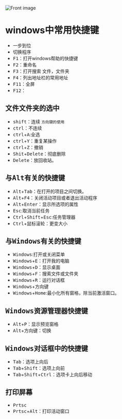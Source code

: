 ![Front image](https://cn.bing.com/az/hprichbg/rb/BeatlesAshram_ZH-CN6839628037_1920x1080.jpg)
# windows中常用快捷键
+  一步到位
+  切换程序
+  <kbd/>F1</kbd>：打开windows帮助的快捷键
+  <kbd/>F2</kbd>：重命名
+  <kbd/>F3</kbd>：打开搜索 文件，文件夹
+  <kbd/>F4</kbd>：列出地址栏的常用地址
+  <kbd/>F11</kbd>：全屏
+  <kbd/>F12</kbd>：
## 文件文件夹的选中
+ <kbd/>shift</kbd>：连续 `方向键的使用`
+ <kbd/>ctrl</kbd>：不连续
+ <kbd/>ctrl</kbd>+<kbd/>A</kbd>:全选
+ <kbd/>ctrl</kbd>+<kbd/>Y</kbd>：重复某操作
+ <kbd/>ctrl</kbd>+<kbd/>Z</kbd>：撤销
+ <kbd/>Shit</kbd>+<kbd/>Delete</kbd>：彻底删除
+ <kbd/>Delete</kbd>：放回收站。
## 与<kbd/>Alt</kbd>有关的快捷键
+ <kbd/>Alt</kbd>+<kbd/>Tab</kbd>：在打开的项目之间切换。
+ <kbd/>Alt</kbd>+<kbd/>F4</kbd>：关闭活动项目或者退出活动程序
+ <kbd/>Alt</kbd>+<kbd/>Enter</kbd>：显示所选项的属性
+ <kbd/>Esc</kbd>:取消当前任务
+ <kbd/>Ctrl</kbd>+<kbd/>Shift</kbd>+<kbd/>Esc</kbd>:任务管理器
+ <kbd/>Ctrl</kbd>+鼠标滚轮：更变大小
## 与<kbd/>Windows</kbd>有关的快捷键
+ <kbd/>Windows</kbd>:打开或关闭菜单
+ <kbd/>Windows</kbd>+<kbd/>E</kbd>：打开我的电脑
+ <kbd/>Windows</kbd>+<kbd/>D</kbd>：显示桌面
+ <kbd/>Windows</kbd>+<kbd/>F</kbd>：搜索文件或文件夹
+ <kbd/>Windows</kbd>+<kbd/>R</kbd>：运行对话框
+ <kbd/>Windows</kbd>+<kbd/>方向键</kbd>
+ <kbd/>Windows</kbd>+<kbd/>Home</kbd>:最小化所有窗格，除当前激活窗口。
## <kbd/>Windows</kbd>资源管理器快捷键
+ <kbd/>Alt</kbd>+<kbd/>P</kbd>：显示预览窗格
+ <kbd/>Alt</kbd>+<kbd/>方向键</kbd>：切换
## <kbd/>Windows</kbd>对话框中的快捷键
+ <kbd/>Tab</kbd>：选项上向后
+ <kbd/>Tab</kbd>+<kbd/>Shift</kbd>：选项上向前
+ <kbd/>Tab</kbd>+<kbd/>Shift</kbd>+<kbd/>Ctrl</kbd>：选项卡上向后移动
## 打印屏幕
+ <kbd/>Prtsc</kbd>
+ <kbd/>Prtsc</kbd>+<kbd/>Alt</kbd>：打印活动窗口
